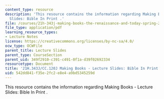 ```yaml
---
content_type: resource
description: 'This resource contains the information regarding Making Books - Lecture
  Slides: Bible In Print .'
file: /courses/21h-343j-making-books-the-renaissance-and-today-spring-2016/542dd841f35e2fc2e8e4a9bd5345259d_MIT21H_343JS16_Bible.pdf
file_type: application/pdf
learning_resource_types:
- Lecture Notes
license: https://creativecommons.org/licenses/by-nc-sa/4.0/
ocw_type: OCWFile
parent_title: Lecture Slides
parent_type: CourseSection
parent_uid: 349f2910-c391-c491-0f1a-d39f02692334
resourcetype: Document
title: '21H.343J/CC.120J Making Books - Lecture Slides: Bible In Print'
uid: 542dd841-f35e-2fc2-e8e4-a9bd5345259d
---
```

This resource contains the information regarding Making Books - Lecture Slides: Bible In Print .